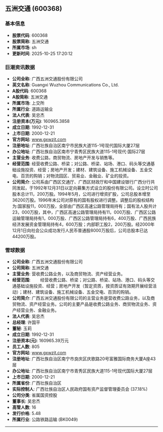## 五洲交通 (600368)

### 基本信息

- **股票代码**: 600368
- **股票简称**: 五洲交通
- **所属市场**: sh
- **更新时间**: 2025-10-25 17:20:12

### 巨潮资讯数据

- **公司全称**: 广西五洲交通股份有限公司
- **英文名称**: Guangxi Wuzhou Communications Co., Ltd.
- **A股代码**: 600368
- **A股简称**: 五洲交通
- **所属市场**: 上交所
- **所属行业**: 道路运输业
- **法人代表**: 吴忠杰
- **注册资本(万元)**: 160965.3858
- **成立日期**: 1992-12-31
- **上市日期**: 2000-12-21
- **官方网站**: www.gxwzjt.com
- **注册地址**: 广西壮族自治区南宁市民族大道115-1号现代国际大厦27层
- **办公地址**: 广西壮族自治区南市宁青秀区民族大道115-1号现代·国际27层
- **主营业务**: 收费公路，商贸物流、房地产开发与销售等。
- **经营范围**: 经营收费公路、桥梁；对公路、桥梁、站场、港口、码头等交通基础设施投资、经营；房地产开发；建材、建筑设备、施工机械设备、五金交电、百货的购销；对物流园区、贸易业、金融业、矿业的投资。
- **公司简介**: 公司系由广西区交通厅、广西区财政厅和中国建设银行广西分行共同发起，于1992年12月31日以定向募集方式设立的股份有限公司。设立时公司股本总计11，200万股。1994年5月，公司进行增资扩股，公司总股本增至36200万股。1996年末公司对原有的国有股权进行调整。调整后的股权结构为:国家股11，000万股，全部由广西区高速公路管理局持有；国有法人股共计23，000万股，其中，广西区高速公路管理局持有11，000万股、广西区公路运输管理局持有1，000万股、广西区公路管理局持有6，400万股、广西民族经济发展资金管理局持有4，600万股；内部职工股2，200万股。经2000年12月1日向社会公众成功发行人民币普通股8000万股后，公司总股本已达44200万股。

### 雪球数据

- **公司全称**: 广西五洲交通股份有限公司
- **公司简称**: 五洲交通
- **主营业务**: 营收费公路业务，以及商贸物流、资产经营业务。
- **经营范围**: 　　经营收费公路、桥梁；对公路、桥梁、站场、港口、码头等交通基础设施投资、经营；房地产开发（暂定资质，按资质证有效期开展经营活动）；建材、建筑设备、施工机械设备、五金交电、百货的购销。
- **公司简介**: 广西五洲交通股份有限公司的主营业务是营收费公路业务，以及商贸物流、资产经营业务。公司的主要产品是收费公路业务、商贸物流业务、资产经营业务、金融业务。
- **法人代表**: 吴忠杰
- **总经理**: 许国平
- **董秘**: 玉莉
- **成立日期**: 1992-12-31
- **注册资本(元)**: 160965.39万元
- **员工人数**: 805
- **官方网站**: www.gxwzjt.com
- **注册地址**: 广西壮族自治区南宁市良庆区庆歌路20号富雅国际商务大厦A座43层
- **办公地址**: 广西壮族自治区南宁市青秀区民族大道115-1号现代国际大厦27层
- **上市日期**: 2000-12-21
- **所属省份**: 广西壮族自治区
- **实际控制人**: 广西壮族自治区人民政府国有资产监督管理委员会 (37.18%)
- **公司分类**: 省属国资控股
- **董事长**: 吴忠杰
- **高管人数**: 16
- **发行价格**: 5.48
- **所属行业**: 公路铁路运输 (BK0049)

---